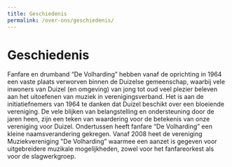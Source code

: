 ```yaml
---
title: Geschiedenis
permalink: /over-ons/geschiedenis/
---
```

# Geschiedenis

Fanfare en drumband “De Volharding” hebben vanaf de oprichting in 1964 een vaste plaats verworven binnen de Duizelse gemeenschap, waarbij vele inwoners van Duizel (en omgeving) van jong tot oud veel plezier beleven aan het uitoefenen van muziek in verenigingsverband.
Het is aan de initiatiefnemers van 1964 te danken dat Duizel beschikt over een bloeiende vereniging. De vele blijken van belangstelling en ondersteuning door de jaren heen, zijn een teken van waardering voor de betekenis van onze vereniging voor Duizel.
Ondertussen heeft fanfare “De Volharding” een kleine naamsverandering gekregen. Vanaf 2008 heet de vereniging Muziekvereniging "De Volharding” waarmee een aanzet is gegeven voor uitgebreidere muzikale mogelijkheden, zowel voor het fanfareorkest als voor de slagwerkgroep.

<!---
TODO: Foto
--->
